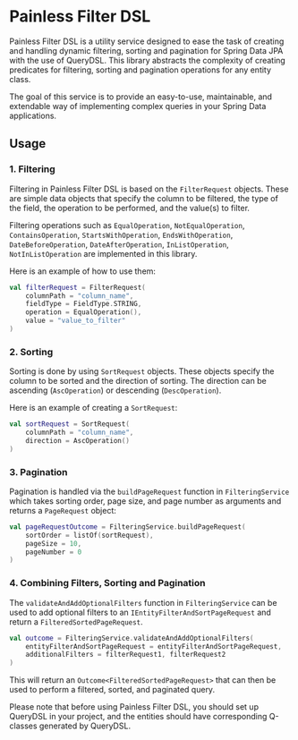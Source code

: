 # Painless Filter DSL

Painless Filter DSL is a utility service designed to ease the task of creating and handling dynamic filtering, sorting and pagination for Spring Data JPA with the use of QueryDSL. This library abstracts the complexity of creating predicates for filtering, sorting and pagination operations for any entity class.

The goal of this service is to provide an easy-to-use, maintainable, and extendable way of implementing complex queries in your Spring Data applications.

## Usage

### 1. Filtering

Filtering in Painless Filter DSL is based on the `FilterRequest` objects. These are simple data objects that specify the column to be filtered, the type of the field, the operation to be performed, and the value(s) to filter.

Filtering operations such as `EqualOperation`, `NotEqualOperation`, `ContainsOperation`, `StartsWithOperation`, `EndsWithOperation`, `DateBeforeOperation`, `DateAfterOperation`, `InListOperation`, `NotInListOperation` are implemented in this library.

Here is an example of how to use them:

```kotlin
val filterRequest = FilterRequest(
    columnPath = "column_name",
    fieldType = FieldType.STRING,
    operation = EqualOperation(),
    value = "value_to_filter"
)
```

### 2. Sorting

Sorting is done by using `SortRequest` objects. These objects specify the column to be sorted and the direction of sorting. The direction can be ascending (`AscOperation`) or descending (`DescOperation`).

Here is an example of creating a `SortRequest`:

```kotlin
val sortRequest = SortRequest(
    columnPath = "column_name",
    direction = AscOperation()
)
```

### 3. Pagination

Pagination is handled via the `buildPageRequest` function in `FilteringService` which takes sorting order, page size, and page number as arguments and returns a `PageRequest` object:

```kotlin
val pageRequestOutcome = FilteringService.buildPageRequest(
    sortOrder = listOf(sortRequest),
    pageSize = 10,
    pageNumber = 0
)
```

### 4. Combining Filters, Sorting and Pagination

The `validateAndAddOptionalFilters` function in `FilteringService` can be used to add optional filters to an `IEntityFilterAndSortPageRequest` and return a `FilteredSortedPageRequest`.

```kotlin
val outcome = FilteringService.validateAndAddOptionalFilters(
    entityFilterAndSortPageRequest = entityFilterAndSortPageRequest,
    additionalFilters = filterRequest1, filterRequest2
)
```

This will return an `Outcome<FilteredSortedPageRequest>` that can then be used to perform a filtered, sorted, and paginated query.

Please note that before using Painless Filter DSL, you should set up QueryDSL in your project, and the entities should have corresponding Q-classes generated by QueryDSL.

